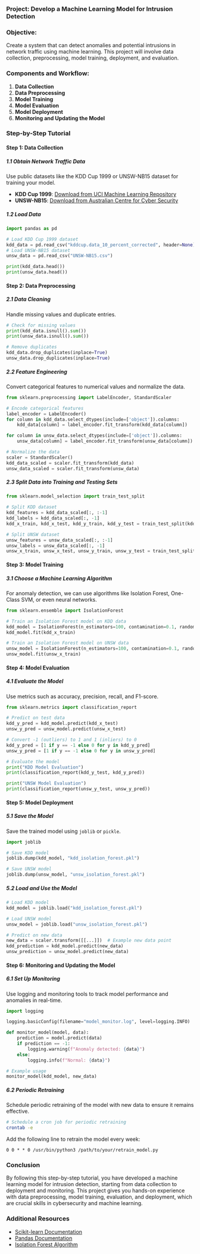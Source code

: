 ### Project: Develop a Machine Learning Model for Intrusion Detection

### Objective:
Create a system that can detect anomalies and potential intrusions in network traffic using machine learning. This project will involve data collection, preprocessing, model training, deployment, and evaluation.

### Components and Workflow:

1. **Data Collection**
2. **Data Preprocessing**
3. **Model Training**
4. **Model Evaluation**
5. **Model Deployment**
6. **Monitoring and Updating the Model**

### Step-by-Step Tutorial

#### Step 1: Data Collection

##### 1.1 Obtain Network Traffic Data

Use public datasets like the KDD Cup 1999 or UNSW-NB15 dataset for training your model.

- **KDD Cup 1999**: [Download from UCI Machine Learning Repository](http://kdd.ics.uci.edu/databases/kddcup99/kddcup99.html)
- **UNSW-NB15**: [Download from Australian Centre for Cyber Security](https://www.unsw.adfa.edu.au/unsw-canberra-cyber/cybersecurity/ADFA-NB15-Datasets/)

##### 1.2 Load Data

```python
import pandas as pd

# Load KDD Cup 1999 dataset
kdd_data = pd.read_csv("kddcup.data_10_percent_corrected", header=None)
# Load UNSW-NB15 dataset
unsw_data = pd.read_csv("UNSW-NB15.csv")

print(kdd_data.head())
print(unsw_data.head())
```

#### Step 2: Data Preprocessing

##### 2.1 Data Cleaning

Handle missing values and duplicate entries.

```python
# Check for missing values
print(kdd_data.isnull().sum())
print(unsw_data.isnull().sum())

# Remove duplicates
kdd_data.drop_duplicates(inplace=True)
unsw_data.drop_duplicates(inplace=True)
```

##### 2.2 Feature Engineering

Convert categorical features to numerical values and normalize the data.

```python
from sklearn.preprocessing import LabelEncoder, StandardScaler

# Encode categorical features
label_encoder = LabelEncoder()
for column in kdd_data.select_dtypes(include=['object']).columns:
    kdd_data[column] = label_encoder.fit_transform(kdd_data[column])

for column in unsw_data.select_dtypes(include=['object']).columns:
    unsw_data[column] = label_encoder.fit_transform(unsw_data[column])

# Normalize the data
scaler = StandardScaler()
kdd_data_scaled = scaler.fit_transform(kdd_data)
unsw_data_scaled = scaler.fit_transform(unsw_data)
```

##### 2.3 Split Data into Training and Testing Sets

```python
from sklearn.model_selection import train_test_split

# Split KDD dataset
kdd_features = kdd_data_scaled[:, :-1]
kdd_labels = kdd_data_scaled[:, -1]
kdd_x_train, kdd_x_test, kdd_y_train, kdd_y_test = train_test_split(kdd_features, kdd_labels, test_size=0.3, random_state=42)

# Split UNSW dataset
unsw_features = unsw_data_scaled[:, :-1]
unsw_labels = unsw_data_scaled[:, -1]
unsw_x_train, unsw_x_test, unsw_y_train, unsw_y_test = train_test_split(unsw_features, unsw_labels, test_size=0.3, random_state=42)
```

#### Step 3: Model Training

##### 3.1 Choose a Machine Learning Algorithm

For anomaly detection, we can use algorithms like Isolation Forest, One-Class SVM, or even neural networks.

```python
from sklearn.ensemble import IsolationForest

# Train an Isolation Forest model on KDD data
kdd_model = IsolationForest(n_estimators=100, contamination=0.1, random_state=42)
kdd_model.fit(kdd_x_train)

# Train an Isolation Forest model on UNSW data
unsw_model = IsolationForest(n_estimators=100, contamination=0.1, random_state=42)
unsw_model.fit(unsw_x_train)
```

#### Step 4: Model Evaluation

##### 4.1 Evaluate the Model

Use metrics such as accuracy, precision, recall, and F1-score.

```python
from sklearn.metrics import classification_report

# Predict on test data
kdd_y_pred = kdd_model.predict(kdd_x_test)
unsw_y_pred = unsw_model.predict(unsw_x_test)

# Convert -1 (outliers) to 1 and 1 (inliers) to 0
kdd_y_pred = [1 if y == -1 else 0 for y in kdd_y_pred]
unsw_y_pred = [1 if y == -1 else 0 for y in unsw_y_pred]

# Evaluate the model
print("KDD Model Evaluation")
print(classification_report(kdd_y_test, kdd_y_pred))

print("UNSW Model Evaluation")
print(classification_report(unsw_y_test, unsw_y_pred))
```

#### Step 5: Model Deployment

##### 5.1 Save the Model

Save the trained model using `joblib` or `pickle`.

```python
import joblib

# Save KDD model
joblib.dump(kdd_model, "kdd_isolation_forest.pkl")

# Save UNSW model
joblib.dump(unsw_model, "unsw_isolation_forest.pkl")
```

##### 5.2 Load and Use the Model

```python
# Load KDD model
kdd_model = joblib.load("kdd_isolation_forest.pkl")

# Load UNSW model
unsw_model = joblib.load("unsw_isolation_forest.pkl")

# Predict on new data
new_data = scaler.transform([[...]])  # Example new data point
kdd_prediction = kdd_model.predict(new_data)
unsw_prediction = unsw_model.predict(new_data)
```

#### Step 6: Monitoring and Updating the Model

##### 6.1 Set Up Monitoring

Use logging and monitoring tools to track model performance and anomalies in real-time.

```python
import logging

logging.basicConfig(filename="model_monitor.log", level=logging.INFO)

def monitor_model(model, data):
    prediction = model.predict(data)
    if prediction == -1:
        logging.warning(f"Anomaly detected: {data}")
    else:
        logging.info(f"Normal: {data}")

# Example usage
monitor_model(kdd_model, new_data)
```

##### 6.2 Periodic Retraining

Schedule periodic retraining of the model with new data to ensure it remains effective.

```bash
# Schedule a cron job for periodic retraining
crontab -e
```

Add the following line to retrain the model every week:

```
0 0 * * 0 /usr/bin/python3 /path/to/your/retrain_model.py
```

### Conclusion

By following this step-by-step tutorial, you have developed a machine learning model for intrusion detection, starting from data collection to deployment and monitoring. This project gives you hands-on experience with data preprocessing, model training, evaluation, and deployment, which are crucial skills in cybersecurity and machine learning.

### Additional Resources

- [Scikit-learn Documentation](https://scikit-learn.org/stable/documentation.html)
- [Pandas Documentation](https://pandas.pydata.org/docs/)
- [Isolation Forest Algorithm](https://scikit-learn.org/stable/modules/generated/sklearn.ensemble.IsolationForest.html)

